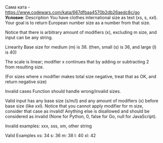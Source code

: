 Сама ката - https://www.codewars.com/kata/667dfbaa4570b2db26aedc8c/go
**Условие**:
Description
You have clothes international size as text (xs, s, xxl).
Your goal is to return European number size as a number from that size.

Notice that there is arbitrary amount of modifiers (x), excluding m size, and input can be any string.

Linearity
Base size for medium (m) is 38.
(then, small (s) is 36, and large (l) is 40)

The scale is linear; modifier x continues that by adding or subtracting 2 from resulting size.

(For sizes where x modifier makes total size negative, treat that as OK, and return negative size)

Invalid cases
Function should handle wrong/invalid sizes.

Valid input has any base size (s/m/l) and any amount of modifiers (x) before base size (like xxl).
Notice that you cannot apply modifier for m size, consider that case as invalid!
Anything else is disallowed and should be considered as invalid (None for Python, 0, false for Go, null for JavaScript).

Invalid examples: xxx, sss, xm, other string

Valid Examples
xs: 34
s: 36
m: 38
l: 40
xl: 42